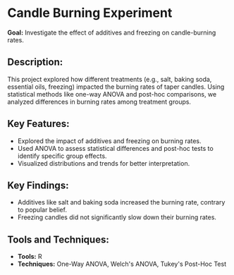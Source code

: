 # Candle Burning Experiment
**Goal:** Investigate the effect of additives and freezing on candle-burning rates.

## Description:
This project explored how different treatments (e.g., salt, baking soda, essential oils, freezing) impacted the burning rates of taper candles. Using statistical methods like one-way ANOVA and post-hoc comparisons, we analyzed differences in burning rates among treatment groups.

## Key Features:
- Explored the impact of additives and freezing on burning rates.
- Used ANOVA to assess statistical differences and post-hoc tests to identify specific group effects.
- Visualized distributions and trends for better interpretation.

## Key Findings:
- Additives like salt and baking soda increased the burning rate, contrary to popular belief.
- Freezing candles did not significantly slow down their burning rates.

## Tools and Techniques:
- **Tools:** R
- **Techniques:** One-Way ANOVA, Welch's ANOVA, Tukey's Post-Hoc Test
